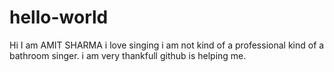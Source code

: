 # hello-world
Hi I am AMIT SHARMA 
i love singing i am not kind of a professional kind of a bathroom singer.
i am very thankfull github is helping me.
